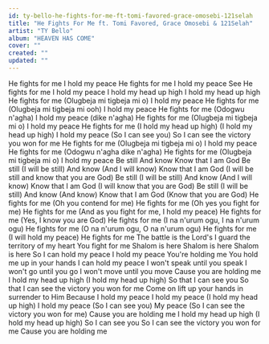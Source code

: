 ```yaml
---
id: ty-bello-he-fights-for-me-ft-tomi-favored-grace-omosebi-121selah
title: "He Fights For Me ft. Tomi Favored, Grace Omosebi & 121Selah"
artist: "TY Bello"
album: "HEAVEN HAS COME"
cover: ""
created: ""
updated: ""
---
```


He fights for me
I hold my peace
He fights for me
I hold my peace
See He fights for me
I hold my peace
I hold my head up high
I hold my head up high
He fights for me (Olugbeja mi tigbeja mi o)
I hold my peace
He fights for me (Olugbeja mi tigbeja mi ooh)
I hold my peace
He fights for me (Odogwu n'agha)
I hold my peace (dike n'agha)
He fights for me (Olugbeja mi tigbeja mi o)
I hold my peace
He fights for me (I hold my head up high) (I hold my head up high)
I hold my peace (So I can see you)
So I can see the victory you won for me
He fights for me (Olugbeja mi tigbeja mi o)
I hold my peace
He fights for me (Odogwu n'agha dike n'agha)
He fights for me (Olugbeja mi tigbeja mi o)
I hold my peace
Be still
And know
Know that I am God
Be still (I will be still)
And know (And I will know)
Know that I am God (I will be still and know that you are God)
Be still (I will be still)
And know (And I will know)
Know that I am God (I will know that you are God)
Be still (I will be still)
And know (And know)
Know that I am God (Know that you are God)
He fights for me (Oh you contend for me)
He fights for me (Oh yes you fight for me)
He fights for me (And as you fight for me, I hold my peace)
He fights for me (Yes, I know you are God)
He fights for me (I na n'urum ogu, I na n'urum ogu)
He fights for me (O na n'urum ogu, O na n'urum ogu)
He fights for me (I will hold my peace)
He fights for me
The battle is the Lord's
I guard the territory of my heart
You fight for me
Shalom is here
Shalom is here
Shalom is here
So I can hold my peace
I hold my peace
You're holding me
You hold me up in your hands
I can hold my peace
I won't speak until you speak
I won't go until you go
I won't move until you move
Cause you are holding me
I hold my head up high (I hold my head up high)
So that I can see you
So that I can see the victory you won for me
Come on lift up your hands in surrender to Him
Because I hold my peace
I hold my peace (I hold my head up high)
I hold my peace (So I can see you)
My peace (So I can see the victory you won for me)
Cause you are holding me
I hold my head up high (I hold my head up high)
So I can see you
So I can see the victory you won for me
Cause you are holding me